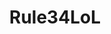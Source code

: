 ---
title: Rule34LoL
crosslinks:
- WesternHentai
- LoLFanArt
- Pixiv
- leagueoflegends
- malory9
- rule34
- dotamasterrace
- hentai
- YuzuMiko
- ahegao
- autofellatio
- cummingonfigurines
- lolroleplay
- Drawn_Horsecock
- ecchi
- BiggerThanHerFace
- 2Booty
---